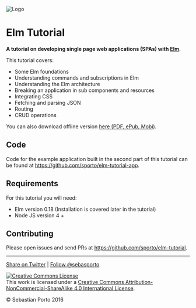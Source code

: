 
![Logo](logo.png)
# Elm Tutorial

__A tutorial on developing single page web applications (SPAs) with [Elm](http://elm-lang.org/).__

This tutorial covers:

- Some Elm foundations
- Understanding commands and subscriptions in Elm
- Understanding the Elm architecture
- Breaking an application in sub components and resources
- Integrating CSS
- Fetching and parsing JSON
- Routing
- CRUD operations

You can also download offline version [here (PDF, ePub, Mobi)](https://www.gitbook.com/book/sporto/elm-tutorial/details).

## Code

Code for the example application built in the second part of this tutorial can be
found at <https://github.com/sporto/elm-tutorial-app>.

## Requirements

For this tutorial you will need:

- Elm version 0.18 (Installation is covered later in the tutorial)
- Node JS version 4 +

## Contributing

Please open issues and send PRs at <https://github.com/sporto/elm-tutorial>.

---

[Share on Twitter](https://twitter.com/intent/tweet?&text=Elm%20Tutorial&url=http%3A%2F%2Fwww.elm-tutorial.org&via=sebasporto) | [Follow @sebasporto](https://twitter.com/intent/user?screen_name=sebasporto)

<a rel="license" href="http://creativecommons.org/licenses/by-nc-sa/4.0/"><img alt="Creative Commons License" style="border-width:0" src="https://i.creativecommons.org/l/by-nc-sa/4.0/88x31.png" /></a><br />This work is licensed under a <a rel="license" href="http://creativecommons.org/licenses/by-nc-sa/4.0/">Creative Commons Attribution-NonCommercial-ShareAlike 4.0 International License</a>.

© Sebastian Porto 2016
